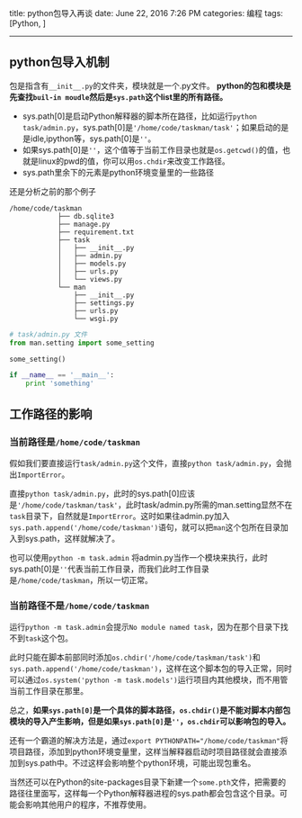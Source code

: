 title: python包导入再谈
date: June 22, 2016 7:26 PM
categories: 编程
tags: [Python, ]

----

## python包导入机制
包是指含有`__init__.py`的文件夹，模块就是一个.py文件。
**python的包和模块是先查找`buil-in moudle`然后是`sys.path`这个list里的所有路径。**
- sys.path[0]是启动Python解释器的脚本所在路径，比如运行`python task/admin.py`，sys.path[0]是`'/home/code/taskman/task'`；如果启动的是是idle,ipython等，sys.path[0]是`''`。
- 如果sys.path[0]是`''`，这个值等于当前工作目录也就是`os.getcwd()`的值，也就是linux的pwd的值，你可以用`os.chdir`来改变工作路径。
- sys.path里余下的元素是python环境变量里的一些路径


还是分析之前的那个例子

<!--more-->
```
/home/code/taskman
            ├── db.sqlite3
            ├── manage.py
            ├── requirement.txt
            ├── task
            │   ├── __init__.py
            │   ├── admin.py
            │   ├── models.py
            │   ├── urls.py
            │   └── views.py
            └── man
                ├── __init__.py
                ├── settings.py
                ├── urls.py
                └── wsgi.py
```


```python
# task/admin.py 文件
from man.setting import some_setting

some_setting()

if __name__ == '__main__':
    print 'something'
```

## 工作路径的影响
### 当前路径是`/home/code/taskman`
假如我们要直接运行`task/admin.py`这个文件，直接`python task/admin.py`，会抛出`ImportError`。

直接`python task/admin.py`，此时的sys.path[0]应该是`'/home/code/taskman/task'`，此时task/admin.py所需的man.setting显然不在`task`目录下，自然就是`ImportError`。这时如果往admin.py加入`sys.path.append('/home/code/taskman')`语句，就可以把`man`这个包所在目录加入到sys.path，这样就解决了。

也可以使用`python -m task.admin` 将admin.py当作一个模块来执行，此时sys.path[0]是`''`代表当前工作目录，而我们此时工作目录是`/home/code/taskman`，所以一切正常。

### 当前路径不是`/home/code/taskman`
运行`python -m task.admin`会提示`No module named task`，因为在那个目录下找不到`task`这个包。

此时只能在脚本前部同时添加`os.chdir('/home/code/taskman/task')`和`sys.path.append('/home/code/taskman')`，这样在这个脚本包的导入正常，同时可以通过`os.system('python -m task.models')`运行项目内其他模块，而不用管当前工作目录在那里。

总之，**如果`sys.path[0]`是一个具体的脚本路径，`os.chdir()`是不能对脚本内部包模块的导入产生影响，但是如果`sys.path[0]`是`''`，`os.chdir`可以影响包的导入。**

还有一个霸道的解决方法是，通过`export PYTHONPATH="/home/code/taskman"`将项目路径，添加到python环境变量里，这样当解释器启动时项目路径就会直接添加到sys.path中。不过这样会影响整个python环境，可能出现包重名。

当然还可以在Python的site-packages目录下新建一个`some.pth`文件，把需要的路径往里面写，这样每一个Python解释器进程的sys.path都会包含这个目录。可能会影响其他用户的程序，不推荐使用。
